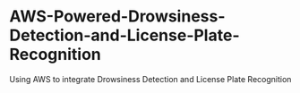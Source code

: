 # AWS-Powered-Drowsiness-Detection-and-License-Plate-Recognition
Using AWS to integrate Drowsiness Detection and License Plate Recognition
